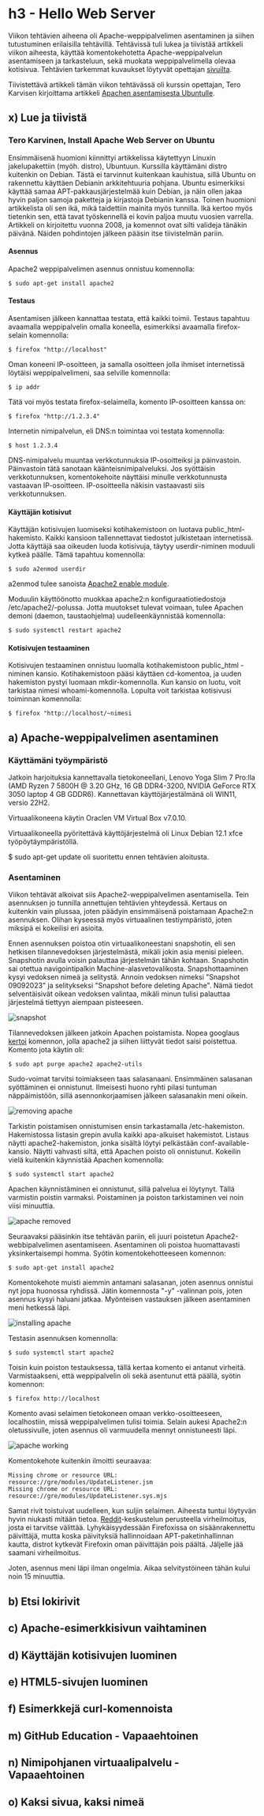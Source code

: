 # h3 - Hello Web Server

Viikon tehtävien aiheena oli Apache-weppipalvelimen asentaminen ja siihen tutustuminen erilaisilla tehtävillä. Tehtävissä tuli lukea ja tiivistää artikkeli viikon aiheesta, käyttää komentokehotetta Apache-weppipalvelun asentamiseen ja tarkasteluun, sekä muokata weppipalvelimella olevaa kotisivua. Tehtävien tarkemmat kuvaukset löytyvät opettajan [sivuilta](https://terokarvinen.com/2023/linux-palvelimet-2023-alkusyksy/#h3-hello-web-server).

Tiivistettävä artikkeli tämän viikon tehtävässä oli kurssin opettajan, Tero Karvisen kirjoittama artikkeli [Apachen asentamisesta Ubuntulle](https://terokarvinen.com/2008/05/02/install-apache-web-server-on-ubuntu-4/).

## x) Lue ja tiivistä

### Tero Karvinen, Install Apache Web Server on Ubuntu

Ensimmäisenä huomioni kiinnittyi artikkelissa käytettyyn Linuxin jakelupakettiin (myöh. distro), Ubuntuun. Kurssilla käyttämäni distro kuitenkin on Debian. Tästä ei tarvinnut kuitenkaan kauhistua, sillä Ubuntu on rakennettu käyttäen Debianin arkkitehtuuria pohjana. Ubuntu esimerkiksi käyttää samaa APT-pakkausjärjestelmää kuin Debian, ja näin ollen jakaa hyvin paljon samoja paketteja ja kirjastoja Debianin kanssa. Toinen huomioni artikkelista oli sen ikä, mikä taidettiin mainita myös tunnilla. Ikä kertoo myös tietenkin sen, että tavat työskennellä ei kovin paljoa muutu vuosien varrella. Artikkeli on kirjoitettu vuonna 2008, ja komennot ovat silti valideja tänäkin päivänä. Näiden pohdintojen jälkeen pääsin itse tiivistelmän pariin.

#### Asennus

Apache2 weppipalvelimen asennus onnistuu komennolla:

    $ sudo apt-get install apache2

#### Testaus

Asentamisen jälkeen kannattaa testata, että kaikki toimii. Testaus tapahtuu avaamalla weppipalvelin omalla koneella, esimerkiksi avaamalla firefox-selain komennolla:

    $ firefox "http://localhost"

Oman koneeni IP-osoitteen, ja samalla osoitteen jolla ihmiset internetissä löytäisi weppipalvelimeni, saa selville komennolla:

    $ ip addr

Tätä voi myös testata firefox-selaimella, komento IP-osoitteen kanssa on:

    $ firefox "http://1.2.3.4"

Internetin nimipalvelun, eli DNS:n toimintaa voi testata komennolla:

    $ host 1.2.3.4

DNS-nimipalvelu muuntaa verkkotunnuksia IP-osoitteiksi ja päinvastoin. Päinvastoin tätä sanotaan käänteisnimipalveluksi. Jos syöttäisin verkkotunnuksen, komentokehoite näyttäisi minulle verkkotunnusta vastaavan IP-osoitteen. IP-osoitteella näkisin vastaavasti siis verkkotunnuksen.

#### Käyttäjän kotisivut

Käyttäjän kotisivujen luomiseksi kotihakemistoon on luotava public_html-hakemisto. Kaikki kansioon tallennettavat tiedostot julkistetaan internetissä. Jotta käyttäjä saa oikeuden luoda kotisivuja, täytyy userdir-niminen moduuli kytkeä päälle. Tämä tapahtuu komennolla:

    $ sudo a2enmod userdir

a2enmod tulee sanoista [Apache2 enable module](https://linuxcommandlibrary.com/man/a2enmod).

Moduulin käyttöönotto muokkaa apache2:n konfiguraatiotiedostoja /etc/apache2/-polussa. Jotta muutokset tulevat voimaan, tulee Apachen demoni (daemon, taustaohjelma) uudelleenkäynnistää komennolla:

    $ sudo systemctl restart apache2

#### Kotisivujen testaaminen

Kotisivujen testaaminen onnistuu luomalla kotihakemistoon public_html -niminen kansio. Kotihakemistoon pääsi käyttäen cd-komentoa, ja uuden hakemiston pystyi luomaan mkdir-komennolla. Kun kansio on luotu, voit tarkistaa nimesi whoami-komennolla. Lopulta voit tarkistaa kotisivusi toiminnan komennolla:

    $ firefox "http://localhost/~nimesi

## a) Apache-weppipalvelimen asentaminen

### Käyttämäni työympäristö

Jatkoin harjoituksia kannettavalla tietokoneellani, Lenovo Yoga Slim 7 Pro:lla (AMD Ryzen 7 5800H @ 3.20 GHz, 16 GB DDR4-3200, NVIDIA GeForce RTX 3050 laptop 4 GB GDDR6). Kannettavan käyttöjärjestälmänä oli WIN11, versio 22H2.

Virtuaalikoneena käytin Oraclen VM Virtual Box v7.0.10.

Virtuaalikoneella pyöritettävä käyttöjärjestelmä oli Linux Debian 12.1 xfce työpöytäympäristöllä.

$ sudo apt-get update oli suoritettu ennen tehtävien aloitusta.

### Asentaminen

Viikon tehtävät alkoivat siis Apache2-weppipalvelimen asentamisella. Tein asennuksen jo tunnilla annettujen tehtävien yhteydessä. Kertaus on kuitenkin vain plussaa, joten päädyin ensimmäisenä poistamaan Apache2:n asennuksen. Olihan kyseessä myös virtuaalinen testiympäristö, joten miksipä ei kokeilisi eri asioita.

Ennen asennuksen poistoa otin virtuaalikoneestani snapshotin, eli sen hetkisen tilannevedoksen järjestelmästä, mikäli jokin asia menisi pieleen. Snapshotin avulla voisin palauttaa järjestelmän tähän kohtaan. Snapshotin sai otettua navigointipalkin Machine-alasvetovalikosta. Snapshottaaminen kysyi vedoksen nimeä ja selitystä. Annoin vedoksen nimeksi "Snapshot 09092023" ja selitykseksi "Snapshot before deleting Apache". Nämä tiedot selventäisivät oikean vedoksen valintaa, mikäli minun tulisi palauttaa järjestelmä tiettyyn aiempaan pisteeseen.

<img src="images/snapshot.png" alt="snapshot">

Tilannevedoksen jälkeen jatkoin Apachen poistamista. Nopea googlaus [kertoi](https://linuxhint.com/uninstall-and-remove-apache2-on-debian/) komennon, jolla apache2 ja siihen liittyvät tiedot saisi poistettua. Komento jota käytin oli:

    $ sudo apt purge apache2 apache2-utils

Sudo-voimat tarvitsi toimiakseen taas salasanaani. Ensimmäinen salasanan syöttäminen ei onnistunut. Ilmeisesti huono ryhti pilasi tuntuman näppäimistöön, sillä asennonkorjaamisen jälkeen salasanakin meni oikein.

<img src="images/delete_apache.png" alt="removing apache">

Tarkistin poistamisen onnistumisen ensin tarkastamalla /etc-hakemiston. Hakemistossa listasin grepin avulla kaikki apa-alkuiset hakemistot. Listaus näytti apache2-hakemiston, jonka sisältä löytyi pelkästään conf-available-kansio. Näytti vahvasti siltä, että Apachen poisto oli onnistunut. Kokeilin vielä kuitenkin käynnistää Apachen komennolla:

    $ sudo systemctl start apache2

Apachen käynnistäminen ei onnistunut, sillä palvelua ei löytynyt. Tällä varmistin poistin varmaksi. Poistaminen ja poiston tarkistaminen vei noin viisi minuuttia.

<img src="images/apache_removed.png" alt="apache removed">

Seuraavaksi pääsinkin itse tehtävän pariin, eli juuri poistetun Apache2-webbipalvelimen asentamiseen.
Asentaminen oli poistoa huomattavasti yksinkertaisempi homma. Syötin komentokehotteeseen komennon:

    $ sudo apt-get install apache2

Komentokehote muisti aiemmin antamani salasanan, joten asennus onnistui nyt jopa huonossa ryhdissä. Jätin komennosta "-y" -valinnan pois, joten asennus kysyi haluani jatkaa. Myönteisen vastauksen jälkeen asentaminen meni hetkessä läpi.

<img src="images/install_apache.png" alt="installing apache">

Testasin asennuksen komennolla:

    $ sudo systemctl start apache2

Toisin kuin poiston testauksessa, tällä kertaa komento ei antanut virheitä. Varmistaakseni, että weppipalvelin oli sekä asentunut että päällä, syötin komennon:

    $ firefox http://localhost

Komento avasi selaimen tietokoneen omaan verkko-osoitteeseen, localhostiin, missä weppipalvelimen tulisi toimia. Selain aukesi Apache2:n oletussivulle, joten asennus oli varmuudella mennyt onnistuneesti läpi.

<img src="images/working_apache.png" alt="apache working">

Komentokehote kuitenkin ilmoitti seuraavaa:

    Missing chrome or resource URL: resource://gre/modules/UpdateListener.jsm
    Missing chrome or resource URL: resource://gre/modules/UpdateListener.sys.mjs

Samat rivit toistuivat uudelleen, kun suljin selaimen. Aiheesta tuntui löytyvän hyvin niukasti mitään tietoa. [Reddit](https://www.reddit.com/r/Ubuntu/comments/wsnou2/missing_chrome_or_resource_url/)-keskustelun perusteella virheilmoitus, josta ei tarvitse välittää. Lyhykäisyydessään Firefoxissa on sisäänrakennettu päivittäjä, mutta koska päivityksiä hallinnoidaan APT-paketinhallinnan kautta, distrot kytkevät Firefoxin oman päivittäjän pois päältä. Jäljelle jää saamani virheilmoitus.

Joten, asennus meni läpi ilman ongelmia. Aikaa selvitystöineen tähän kului noin 15 minuuttia.

## b) Etsi lokirivit

## c) Apache-esimerkkisivun vaihtaminen

## d) Käyttäjän kotisivujen luominen

## e) HTML5-sivujen luominen

## f) Esimerkkejä curl-komennoista

## m) GitHub Education - Vapaaehtoinen

## n) Nimipohjanen virtuaalipalvelu - Vapaaehtoinen

## o) Kaksi sivua, kaksi nimeä
